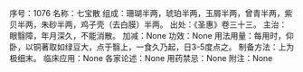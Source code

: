 序号：1076
名称：七宝散
组成：珊瑚半两，琥珀半两，玉屑半两，曾青半两，紫贝半两，朱砂半两，鸡子壳（去白膜）半两。
出处：《圣惠》卷三十三。
主治：眼翳障，年月深久，不能消散。
加减：None
功效：None
用法用量：每用时，仰卧，以铜著取如绿豆大，点于翳上，一食久乃起，日3-5度点之。
制备方法：上为极细末。
临床应用：None
各家论述：None
用药禁忌：None
附注：None
